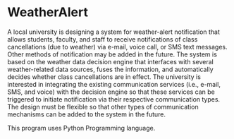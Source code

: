 # WeatherAlert

A local university is designing a system for weather-alert notification that allows students, faculty, and staff to receive notifications of class cancellations (due to weather) via e-mail, voice call, or SMS text messages. Other methods of notification may be added in the future. The system is based on the weather data decision engine that interfaces with several weather-related data sources, fuses the information, and automatically decides whether class cancellations are in effect. The university is interested in integrating the existing communication services (i.e., e-mail, SMS, and voice) with the decision engine so that these services can be triggered to initiate notification via their respective communication types. The design must be flexible so that other types of communication mechanisms can be added to the system in the future.

This program uses Python Programming language.
